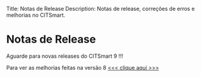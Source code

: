 Title: Notas de Release
Description: Notas de release, correções de erros e melhorias no CITSmart.

# Notas de Release

Aguarde para novas releases do CITSmart 9 !!!

Para ver as melhorias feitas na versão 8 [<<< clique aqui >>>](https://documentation.citsmart.com/pt-br/citsmart-platform-8/get-started/about-citsmart/release-notes.html)
